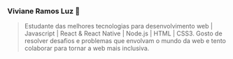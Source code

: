 ### Viviane Ramos Luz 👋


> Estudante das melhores tecnologias para desenvolvimento web 
>| Javascript | React & React Native | Node.js | HTML | CSS3.
> Gosto de resolver desafios e problemas que envolvam o mundo da web e tento colaborar para tornar a web mais inclusiva.


